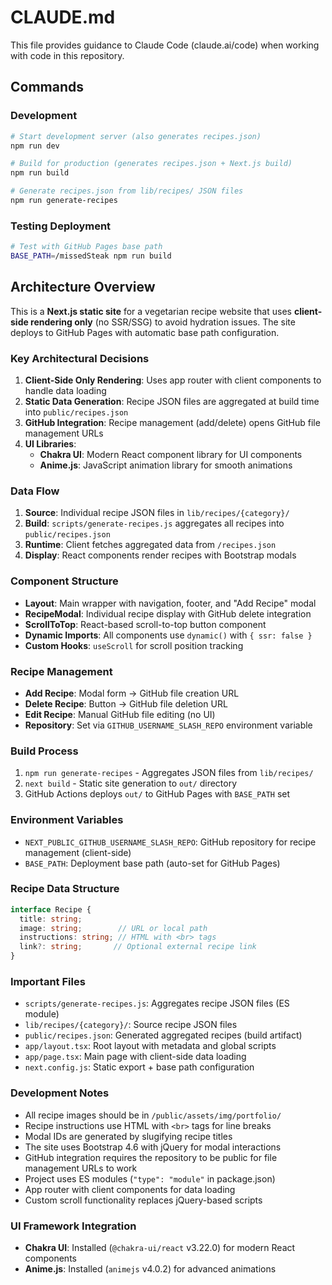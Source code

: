 # CLAUDE.md

This file provides guidance to Claude Code (claude.ai/code) when working with code in this repository.

## Commands

### Development
```bash
# Start development server (also generates recipes.json)
npm run dev

# Build for production (generates recipes.json + Next.js build)
npm run build

# Generate recipes.json from lib/recipes/ JSON files
npm run generate-recipes
```

### Testing Deployment
```bash
# Test with GitHub Pages base path
BASE_PATH=/missedSteak npm run build
```

## Architecture Overview

This is a **Next.js static site** for a vegetarian recipe website that uses **client-side rendering only** (no SSR/SSG) to avoid hydration issues. The site deploys to GitHub Pages with automatic base path configuration.

### Key Architectural Decisions

1. **Client-Side Only Rendering**: Uses app router with client components to handle data loading
2. **Static Data Generation**: Recipe JSON files are aggregated at build time into `public/recipes.json`
3. **GitHub Integration**: Recipe management (add/delete) opens GitHub file management URLs
4. **UI Libraries**: 
   - **Chakra UI**: Modern React component library for UI components
   - **Anime.js**: JavaScript animation library for smooth animations

### Data Flow

1. **Source**: Individual recipe JSON files in `lib/recipes/{category}/`
2. **Build**: `scripts/generate-recipes.js` aggregates all recipes into `public/recipes.json`
3. **Runtime**: Client fetches aggregated data from `/recipes.json`
4. **Display**: React components render recipes with Bootstrap modals

### Component Structure

- **Layout**: Main wrapper with navigation, footer, and "Add Recipe" modal
- **RecipeModal**: Individual recipe display with GitHub delete integration
- **ScrollToTop**: React-based scroll-to-top button component
- **Dynamic Imports**: All components use `dynamic()` with `{ ssr: false }`
- **Custom Hooks**: `useScroll` for scroll position tracking

### Recipe Management

- **Add Recipe**: Modal form → GitHub file creation URL
- **Delete Recipe**: Button → GitHub file deletion URL
- **Edit Recipe**: Manual GitHub file editing (no UI)
- **Repository**: Set via `GITHUB_USERNAME_SLASH_REPO` environment variable

### Build Process

1. `npm run generate-recipes` - Aggregates JSON files from `lib/recipes/`
2. `next build` - Static site generation to `out/` directory
3. GitHub Actions deploys `out/` to GitHub Pages with `BASE_PATH` set

### Environment Variables

- `NEXT_PUBLIC_GITHUB_USERNAME_SLASH_REPO`: GitHub repository for recipe management (client-side)
- `BASE_PATH`: Deployment base path (auto-set for GitHub Pages)

### Recipe Data Structure

```typescript
interface Recipe {
  title: string;
  image: string;        // URL or local path
  instructions: string; // HTML with <br> tags
  link?: string;       // Optional external recipe link
}
```

### Important Files

- `scripts/generate-recipes.js`: Aggregates recipe JSON files (ES module)
- `lib/recipes/{category}/`: Source recipe JSON files
- `public/recipes.json`: Generated aggregated recipes (build artifact)
- `app/layout.tsx`: Root layout with metadata and global scripts
- `app/page.tsx`: Main page with client-side data loading
- `next.config.js`: Static export + base path configuration

### Development Notes

- All recipe images should be in `/public/assets/img/portfolio/`
- Recipe instructions use HTML with `<br>` tags for line breaks
- Modal IDs are generated by slugifying recipe titles
- The site uses Bootstrap 4.6 with jQuery for modal interactions
- GitHub integration requires the repository to be public for file management URLs to work
- Project uses ES modules (`"type": "module"` in package.json)
- App router with client components for data loading
- Custom scroll functionality replaces jQuery-based scripts

### UI Framework Integration

- **Chakra UI**: Installed (`@chakra-ui/react` v3.22.0) for modern React components
- **Anime.js**: Installed (`animejs` v4.0.2) for advanced animations
